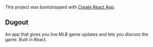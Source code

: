 This project was bootstrapped with [Create React App](https://github.com/facebook/create-react-app).

## Dugout

An app that gives you live MLB game updates and lets you discuss the game. Built in React.
